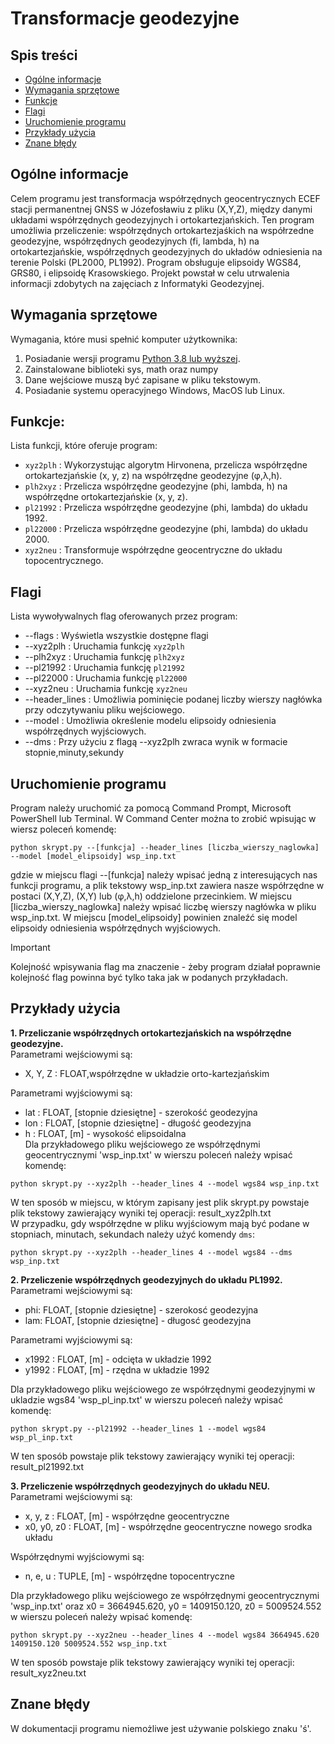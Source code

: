 # Transformacje geodezyjne

## Spis treści 
* [Ogólne informacje](#ogólne-informacje)
* [Wymagania sprzętowe](#wymagania-sprzętowe)
* [Funkcje](#funkcje)
* [Flagi](#flagi)
* [Uruchomienie programu](#uruchomienie-programu)
* [Przykłady użycia](#przykłady-użycia)
* [Znane błędy](#znane-błędy)

## Ogólne informacje
Celem programu jest transformacja współrzędnych geocentrycznych ECEF stacji permanentnej GNSS w Józefosławiu z pliku (X,Y,Z), między danymi układami współrzędnych geodezyjnych i ortokartezjańskich. Ten program umożliwia przeliczenie: współrzędnych ortokartezjaśkich na współrzedne geodezyjne, współrzędnych geodezyjnych (fi, lambda, h) na ortokartezjańskie, współrzędnych geodezyjnych do układów odniesienia na terenie Polski (PL2000, PL1992). Program obsługuje elipsoidy WGS84, GRS80, i elipsoidę Krasowskiego.
Projekt powstał w celu utrwalenia informacji zdobytych na zajęciach z Informatyki Geodezyjnej.

## Wymagania sprzętowe
Wymagania, które musi spełnić komputer użytkownika:
1. Posiadanie wersji programu [Python 3.8 lub wyższej](https://www.python.org/downloads/).
2. Zainstalowane biblioteki sys, math oraz numpy
3. Dane wejściowe muszą być zapisane w pliku tekstowym.
4. Posiadanie systemu operacyjnego Windows, MacOS lub Linux.

## Funkcje:
Lista funkcji, które oferuje program:
* `xyz2plh` : Wykorzystując algorytm Hirvonena, przelicza współrzędne ortokartezjańskie (x, y, z) na współrzędne geodezyjne (&phi;,&lambda;,h).
* `plh2xyz` : Przelicza współrzędne geodezyjne (phi, lambda, h) na współrzędne ortokartezjańskie (x, y, z).
* `pl21992` : Przelicza współrzędne geodezyjne (phi, lambda) do układu 1992.
* `pl22000` : Przelicza współrzędne geodezyjne (phi, lambda) do układu 2000.
* `xyz2neu` : Transformuje współrzędne geocentryczne do układu topocentrycznego.

<!-- Ewentualnie zamiast ##Flagi mozna dac:
> [!TIP]
 > Użyj komendy `--flags` aby wywołać wszystkie dostępne flagi -->

## Flagi
Lista wywoływalnych flag oferowanych przez program:
* --flags : Wyświetla wszystkie dostępne flagi
* --xyz2plh : Uruchamia funkcję `xyz2plh`
* --plh2xyz : Uruchamia funkcję `plh2xyz`
* --pl21992 : Uruchamia funkcję `pl21992`
* --pl22000 : Uruchamia funkcję `pl22000`
* --xyz2neu : Uruchamia funkcję `xyz2neu`
* --header_lines : Umożliwia pominięcie podanej liczby wierszy nagłówka przy odczytywaniu pliku wejściowego. 
* --model : Umożliwia określenie modelu elipsoidy odniesienia współrzędnych wyjściowych.
* --dms : Przy użyciu z flagą --xyz2plh zwraca wynik w formacie stopnie,minuty,sekundy


## Uruchomienie programu
Program należy uruchomić za pomocą Command Prompt, Microsoft PowerShell lub Terminal. W Command Center można to zrobić wpisując w wiersz poleceń komendę:
```
python skrypt.py --[funkcja] --header_lines [liczba_wierszy_naglowka] --model [model_elipsoidy] wsp_inp.txt
```

gdzie w miejscu flagi --[funkcja] należy wpisać jedną z interesujących nas funkcji programu, a plik tekstowy wsp_inp.txt zawiera nasze współrzędne w postaci (X,Y,Z), (X,Y) lub (&phi;,&lambda;,h) oddzielone przecinkiem.
W miejscu [liczba_wierszy_naglowka] należy wpisać liczbę wierszy nagłówka w pliku wsp_inp.txt. W miejscu [model_elipsoidy] powinien znaleźć się model elipsoidy odniesienia współrzędnych wyjściowych.
> [!IMPORTANT]
 >Kolejność wpisywania flag ma znaczenie - żeby program działał poprawnie kolejność flag powinna być tylko taka jak w podanych przykładach.

## Przykłady użycia
**1. Przeliczanie współrzędnych ortokartezjańskich na współrzędne geodezyjne.** <br/>
Parametrami wejściowymi są:
* X, Y, Z : FLOAT,współrzędne w układzie orto-kartezjańskim

Parametrami wyjściowymi są:
* lat : FLOAT, [stopnie dziesiętne] - szerokość geodezyjna
* lon : FLOAT, [stopnie dziesiętne] - długość geodezyjna
* h : FLOAT, [m] - wysokość elipsoidalna <br/>
Dla przykładowego pliku wejściowego ze współrzędnymi geocentrycznymi 'wsp_inp.txt' w wierszu poleceń należy wpisać komendę:
```
python skrypt.py --xyz2plh --header_lines 4 --model wgs84 wsp_inp.txt
```

W ten sposób w miejscu, w którym zapisany jest plik skrypt.py powstaje plik tekstowy zawierający wyniki tej operacji: result_xyz2plh.txt <br/>
W przypadku, gdy współrzędne w pliku wyjściowym mają być podane w stopniach, minutach, sekundach należy użyć komendy `dms`:
```
python skrypt.py --xyz2plh --header_lines 4 --model wgs84 --dms wsp_inp.txt
```

**2. Przeliczenie współrzędnych geodezyjnych do układu PL1992.** <br/>
Parametrami wejściowymi są:
* phi: FLOAT, [stopnie dziesiętne] - szerokosć geodezyjna
* lam: FLOAT, [stopnie dziesiętne] - długosć geodezyjna 

Parametrami wyjściowymi są:
* x1992 : FLOAT, [m] - odcięta w układzie 1992
* y1992 : FLOAT, [m] - rzędna w układzie 1992

Dla przykładowego pliku wejściowego ze współrzędnymi geodezyjnymi w ukladzie wgs84 'wsp_pl_inp.txt' w wierszu poleceń należy wpisać komendę:
```
python skrypt.py --pl21992 --header_lines 1 --model wgs84 wsp_pl_inp.txt
```

W ten sposób powstaje plik tekstowy zawierający wyniki tej operacji: result_pl21992.txt

**3. Przeliczenie współrzędnych geodezyjnych do układu NEU.** <br/>
Parametrami wejściowymi są:
* x, y, z : FLOAT, [m] - współrzędne geocentryczne 
* x0, y0, z0 : FLOAT, [m] - współrzędne geocentryczne nowego srodka układu
  
Współrzędnymi wyjściowymi są:
* n, e, u : TUPLE, [m] - współrzędne topocentryczne

Dla przykładowego pliku wejściowego ze współrzędnymi geocentrycznymi 'wsp_inp.txt' oraz x0 = 3664945.620, y0 = 1409150.120, z0 = 5009524.552 w wierszu poleceń należy wpisać komendę:
```
python skrypt.py --xyz2neu --header_lines 4 --model wgs84 3664945.620 1409150.120 5009524.552 wsp_inp.txt
```
W ten sposób powstaje plik tekstowy zawierający wyniki tej operacji: result_xyz2neu.txt

## Znane błędy

W dokumentacji programu niemożliwe jest używanie polskiego znaku 'ś'.
